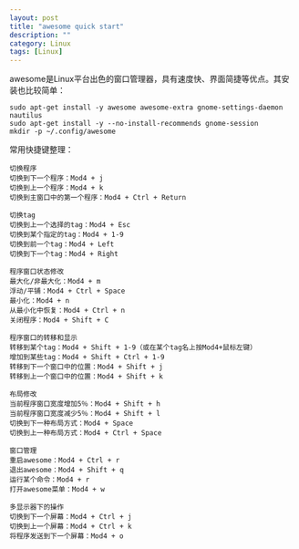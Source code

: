 ```yaml
---
layout: post
title: "awesome quick start"
description: ""
category: Linux
tags: [Linux]
---
```


awesome是Linux平台出色的窗口管理器，具有速度快、界面简捷等优点。其安装也比较简单：

```
sudo apt-get install -y awesome awesome-extra gnome-settings-daemon nautilus
sudo apt-get install -y --no-install-recommends gnome-session
mkdir -p ~/.config/awesome
```

常用快捷键整理：

    切换程序
    切换到下一个程序：Mod4 + j
    切换到上一个程序：Mod4 + k
    切换到主窗口中的第一个程序：Mod4 + Ctrl + Return

    切换tag
    切换到上一个选择的tag：Mod4 + Esc
    切换到某个指定的tag：Mod4 + 1-9
    切换到前一个tag：Mod4 + Left
    切换到下一个tag：Mod4 + Right

    程序窗口状态修改
    最大化/非最大化：Mod4 + m
    浮动/平铺：Mod4 + Ctrl + Space
    最小化：Mod4 + n
    从最小化中恢复：Mod4 + Ctrl + n
    关闭程序：Mod4 + Shift + C

    程序窗口的转移和显示
    转移到某个tag：Mod4 + Shift + 1-9（或在某个tag名上按Mod4+鼠标左键）
    增加到某些tag：Mod4 + Shift + Ctrl + 1-9
    转移到下一个窗口中的位置：Mod4 + Shift + j
    转移到上一个窗口中的位置：Mod4 + Shift + k

    布局修改
    当前程序窗口宽度增加5％：Mod4 + Shift + h
    当前程序窗口宽度减少5％：Mod4 + Shift + l
    切换到下一种布局方式：Mod4 + Space
    切换到上一种布局方式：Mod4 + Ctrl + Space

    窗口管理
    重启awesome：Mod4 + Ctrl + r
    退出awesome：Mod4 + Shift + q
    运行某个命令：Mod4 + r
    打开awesome菜单：Mod4 + w

    多显示器下的操作
    切换到下一个屏幕：Mod4 + Ctrl + j
    切换到上一个屏幕：Mod4 + Ctrl + k
    将程序发送到下一个屏幕：Mod4 + o
